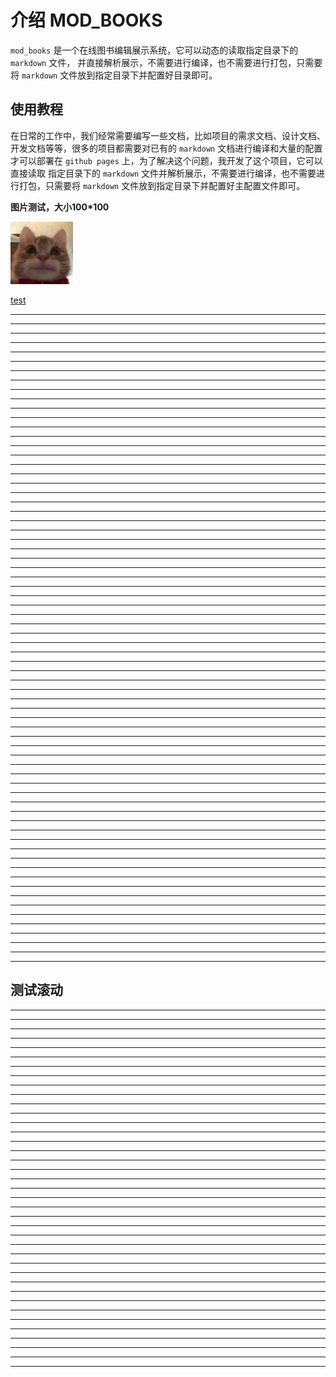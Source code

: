 # 介绍 MOD_BOOKS

`mod_books` 是一个在线图书编辑展示系统，它可以动态的读取指定目录下的 `markdown` 文件，
并直接解析展示，不需要进行编译，也不需要进行打包，只需要将 `markdown` 文件放到指定目录下并配置好目录即可。

## 使用教程

在日常的工作中，我们经常需要编写一些文档，比如项目的需求文档、设计文档、开发文档等等，很多的项目都需要对已有的
`markdown` 文档进行编译和大量的配置才可以部署在 `github pages` 上，为了解决这个问题，我开发了这个项目，它可以直接读取
指定目录下的 `markdown` 文件并解析展示，不需要进行编译，也不需要进行打包，只需要将 `markdown` 文件放到指定目录下并配置好主配置文件即可。

**图片测试，大小100*100**

<img src="../imgs/test.png" style="width: 100px" alt="">

[test](/#/config/pages.md)

---

---

---

---

---

---

---

---

---

---

---

---

---

---

---

---

---

---

---

---

---

---

---

---

---

---

---

---

---

---

---

---

---

---

---

---

---

---

---

---

---

---

---

---

---

---

---

---

---

---

---

---

---

---

---

---

---

---

---

---

---

---

---

---

---

---

---

---

---

---

## 测试滚动

---

---

---

---

---

---

---

---

---

---

---

---

---

---

---

---

---

---

---

---

---

---

---

---

---

---

---

---

---

---

---

---

---

---

---

---

---

---

---
